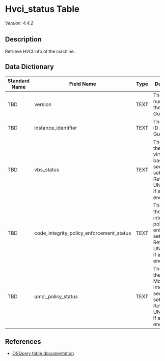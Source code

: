 # Hvci_status Table
###### Version: 4.4.2

## Description
Retrieve HVCI info of the machine.

## Data Dictionary
|Standard Name|Field Name|Type|Description|Sample Value|
|---|---|---|---|---|
|TBD|version|TEXT|The version number of the Device Guard build.|`TBD`|
|TBD|instance_identifier|TEXT|The instance ID of Device Guard.|`TBD`|
|TBD|vbs_status|TEXT|The status of the virtualization based security settings. Returns UNKNOWN if an error is encountered.|`TBD`|
|TBD|code_integrity_policy_enforcement_status|TEXT|The status of the code integrity policy enforcement settings. Returns UNKNOWN if an error is encountered.|`TBD`|
|TBD|umci_policy_status|TEXT|The status of the User Mode Code Integrity security settings. Returns UNKNOWN if an error is encountered.|`TBD`|

## References
* [OSQuery table documentation](https://osquery.io/schema/current#hvci_status)
